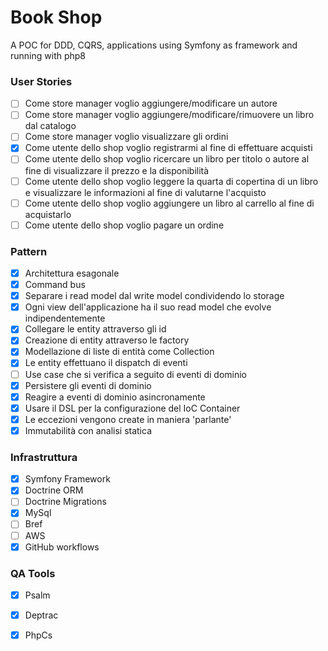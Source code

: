 # Book Shop

A POC for DDD, CQRS, applications using Symfony as framework and running with php8

### User Stories

- [ ] Come store manager voglio aggiungere/modificare un autore
- [ ] Come store manager voglio aggiungere/modificare/rimuovere un libro dal catalogo
- [ ] Come store manager voglio visualizzare gli ordini
- [X] Come utente dello shop voglio registrarmi al fine di effettuare acquisti
- [ ] Come utente dello shop voglio ricercare un libro per titolo o autore al fine di visualizzare il prezzo e la disponibilità
- [ ] Come utente dello shop voglio leggere la quarta di copertina di un libro e visualizzare le informazioni al fine di valutarne l'acquisto
- [ ] Come utente dello shop voglio aggiungere un libro al carrello al fine di acquistarlo
- [ ] Come utente dello shop voglio pagare un ordine

### Pattern

- [X] Architettura esagonale
- [X] Command bus
- [X] Separare i read model dal write model condividendo lo storage
- [X] Ogni view dell'applicazione ha il suo read model che evolve indipendentemente
- [X] Collegare le entity attraverso gli id
- [X] Creazione di entity attraverso le factory
- [X] Modellazione di liste di entità come Collection
- [X] Le entity effettuano il dispatch di eventi
- [ ] Use case che si verifica a seguito di eventi di dominio
- [X] Persistere gli eventi di dominio 
- [X] Reagire a eventi di dominio asincronamente
- [X] Usare il DSL per la configurazione del IoC Container
- [X] Le eccezioni vengono create in maniera 'parlante'
- [X] Immutabilità con analisi statica

### Infrastruttura

- [X] Symfony Framework 
- [X] Doctrine ORM
- [ ] Doctrine Migrations
- [X] MySql
- [ ] Bref
- [ ] AWS
- [X] GitHub workflows

### QA Tools
- [X] Psalm
- [x] Deptrac
- [X] PhpCs

